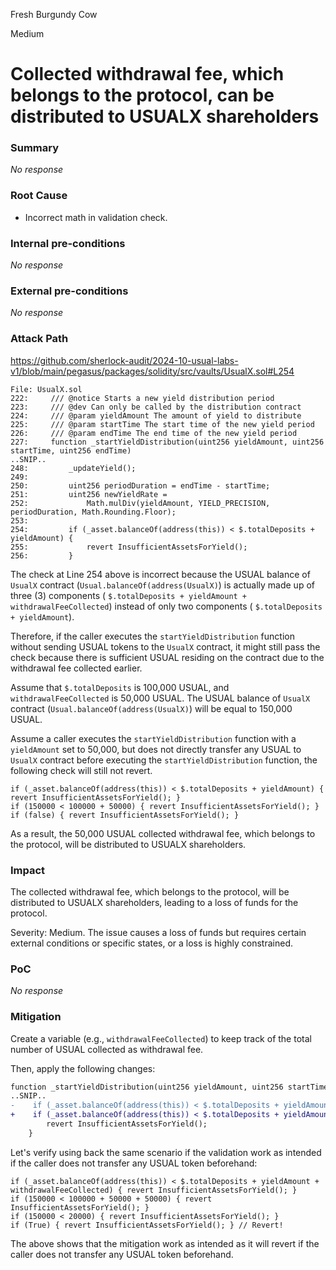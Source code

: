 Fresh Burgundy Cow

Medium

# Collected withdrawal fee, which belongs to the protocol, can be distributed to USUALX shareholders

### Summary

_No response_

### Root Cause

- Incorrect math in validation check.

### Internal pre-conditions

_No response_

### External pre-conditions

_No response_

### Attack Path

https://github.com/sherlock-audit/2024-10-usual-labs-v1/blob/main/pegasus/packages/solidity/src/vaults/UsualX.sol#L254

```solidity
File: UsualX.sol
222:     /// @notice Starts a new yield distribution period
223:     /// @dev Can only be called by the distribution contract
224:     /// @param yieldAmount The amount of yield to distribute
225:     /// @param startTime The start time of the new yield period
226:     /// @param endTime The end time of the new yield period
227:     function _startYieldDistribution(uint256 yieldAmount, uint256 startTime, uint256 endTime)
..SNIP..
248:         _updateYield();
249: 
250:         uint256 periodDuration = endTime - startTime;
251:         uint256 newYieldRate =
252:             Math.mulDiv(yieldAmount, YIELD_PRECISION, periodDuration, Math.Rounding.Floor);
253: 
254:         if (_asset.balanceOf(address(this)) < $.totalDeposits + yieldAmount) {
255:             revert InsufficientAssetsForYield();
256:         }
```

The check at Line 254 above is incorrect because the USUAL balance of `UsualX` contract (`Usual.balanceOf(address(UsualX)`) is actually made up of three (3) components ( `$.totalDeposits + yieldAmount + withdrawalFeeCollected`) instead of only two components ( `$.totalDeposits + yieldAmount`).

Therefore, if the caller executes the `startYieldDistribution` function without sending USUAL tokens to the `UsualX` contract, it might still pass the check because there is sufficient USUAL residing on the contract due to the withdrawal fee collected earlier.

Assume that  `$.totalDeposits` is 100,000 USUAL, and `withdrawalFeeCollected` is 50,000 USUAL. The USUAL balance of `UsualX` contract (`Usual.balanceOf(address(UsualX)`) will be equal to 150,000 USUAL.

Assume a caller executes the `startYieldDistribution` function with a `yieldAmount` set to 50,000, but does not directly transfer any USUAL to `UsualX` contract before executing the `startYieldDistribution` function, the following check will still not revert.

```solidity
if (_asset.balanceOf(address(this)) < $.totalDeposits + yieldAmount) { revert InsufficientAssetsForYield(); }
if (150000 < 100000 + 50000) { revert InsufficientAssetsForYield(); }
if (false) { revert InsufficientAssetsForYield(); }
```

As a result, the 50,000 USUAL collected withdrawal fee, which belongs to the protocol, will be distributed to USUALX shareholders.

### Impact

The collected withdrawal fee, which belongs to the protocol, will be distributed to USUALX shareholders, leading to a loss of funds for the protocol.

Severity: Medium. The issue causes a loss of funds but requires certain external conditions or specific states, or a loss is highly constrained.

### PoC

_No response_

### Mitigation

Create a variable (e.g., `withdrawalFeeCollected`) to keep track of the total number of USUAL collected as withdrawal fee.

Then, apply the following changes:

```diff
function _startYieldDistribution(uint256 yieldAmount, uint256 startTime, uint256 endTime)
..SNIP..
-    if (_asset.balanceOf(address(this)) < $.totalDeposits + yieldAmount) {
+    if (_asset.balanceOf(address(this)) < $.totalDeposits + yieldAmount + withdrawalFeeCollected) {
        revert InsufficientAssetsForYield();
    }
```

Let's verify using back the same scenario if the validation work as intended if the caller does not transfer any USUAL token beforehand:

```solidity
if (_asset.balanceOf(address(this)) < $.totalDeposits + yieldAmount + withdrawalFeeCollected) { revert InsufficientAssetsForYield(); }
if (150000 < 100000 + 50000 + 50000) { revert InsufficientAssetsForYield(); }
if (150000 < 20000) { revert InsufficientAssetsForYield(); }
if (True) { revert InsufficientAssetsForYield(); } // Revert!
```

The above shows that the mitigation work as intended as it will revert if the caller does not transfer any USUAL token beforehand.